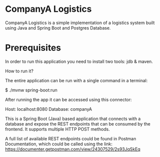 # CompanyA Logistics

CompanyA Logistics is a simple implementation of a logistics system built using Java and Spring Boot and Postgres Database.

# Prerequisites

In order to run this application you need to install two tools: jdb & maven.

How to run it?

The entire application can be run with a single command in a terminal:

$ ./mvnw spring-boot:run

After running the app it can be accessed using this connector:

Host: localhost:8080 Database: companyA

This is a Spring Boot (Java) based application that connects with a database and expose the REST endpoints that can be consumed by the frontend. It supports multiple HTTP POST methods.

A full list of available REST endpoints could be found in Postman Documentation, which could be called using the link:
https://documenter.getpostman.com/view/24307529/2s93JqSkEq
